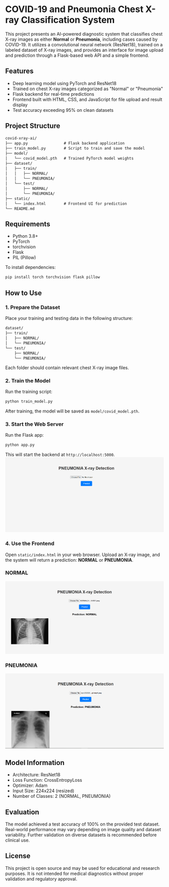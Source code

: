 
# COVID-19 and Pneumonia Chest X-ray Classification System

This project presents an AI-powered diagnostic system that classifies chest X-ray images as either **Normal** or **Pneumonia**, including cases caused by COVID-19. It utilizes a convolutional neural network (ResNet18), trained on a labeled dataset of X-ray images, and provides an interface for image upload and prediction through a Flask-based web API and a simple frontend.

## Features

- Deep learning model using PyTorch and ResNet18
- Trained on chest X-ray images categorized as "Normal" or "Pneumonia"
- Flask backend for real-time predictions
- Frontend built with HTML, CSS, and JavaScript for file upload and result display
- Test accuracy exceeding 95% on clean datasets

## Project Structure

```
covid-xray-ai/
├── app.py                # Flask backend application
├── train_model.py        # Script to train and save the model
├── model/
│   └── covid_model.pth   # Trained PyTorch model weights
├── dataset/
│   ├── train/
│   │   ├── NORMAL/
│   │   └── PNEUMONIA/
│   └── test/
│       ├── NORMAL/
│       └── PNEUMONIA/
├── static/
│   └── index.html        # Frontend UI for prediction
└── README.md
```

## Requirements

- Python 3.8+
- PyTorch
- torchvision
- Flask
- PIL (Pillow)

To install dependencies:

```bash
pip install torch torchvision flask pillow
```

## How to Use

### 1. Prepare the Dataset

Place your training and testing data in the following structure:

```
dataset/
├── train/
│   ├── NORMAL/
│   └── PNEUMONIA/
└── test/
    ├── NORMAL/
    └── PNEUMONIA/
```

Each folder should contain relevant chest X-ray image files.

### 2. Train the Model

Run the training script:

```bash
python train_model.py
```

After training, the model will be saved as `model/covid_model.pth`.

### 3. Start the Web Server

Run the Flask app:

```bash
python app.py
```

This will start the backend at `http://localhost:5000`.
<img src="https://raw.githubusercontent.com/Ahmadjamil888/PNEOMONIA-XRAY-AI-model/refs/heads/main/Screenshot%202025-06-27%20132838.png">
### 4. Use the Frontend

Open `static/index.html` in your web browser. Upload an X-ray image, and the system will return a prediction: **NORMAL** or **PNEUMONIA**.
### NORMAL
  <img src="https://raw.githubusercontent.com/Ahmadjamil888/PNEOMONIA-XRAY-AI-model/refs/heads/main/Screenshot%202025-06-27%20132902.png">

### PNEUMONIA
  <img src="https://raw.githubusercontent.com/Ahmadjamil888/PNEOMONIA-XRAY-AI-model/refs/heads/main/Screenshot%202025-06-27%20132925.png">

## Model Information

- Architecture: ResNet18
- Loss Function: CrossEntropyLoss
- Optimizer: Adam
- Input Size: 224x224 (resized)
- Number of Classes: 2 (NORMAL, PNEUMONIA)

## Evaluation

The model achieved a test accuracy of 100% on the provided test dataset. Real-world performance may vary depending on image quality and dataset variability. Further validation on diverse datasets is recommended before clinical use.

## License

This project is open source and may be used for educational and research purposes. It is not intended for medical diagnostics without proper validation and regulatory approval.
